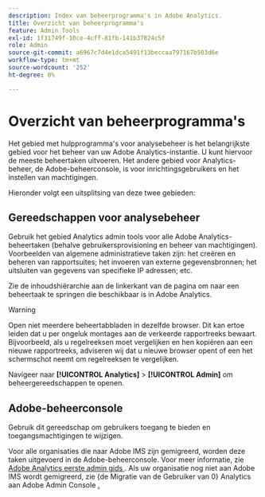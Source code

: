 ```yaml
---
description: Index van beheerprogramma's in Adobe Analytics.
title: Overzicht van beheerprogramma's
feature: Admin Tools
exl-id: 1f31749f-10ce-4cff-81fb-141b37824c5f
role: Admin
source-git-commit: a6967c7d4e1dca5491f13beccaa797167b503d6e
workflow-type: tm+mt
source-wordcount: '252'
ht-degree: 0%

---
```


# Overzicht van beheerprogramma&#39;s

Het gebied met hulpprogramma&#39;s voor analysebeheer is het belangrijkste gebied voor het beheer van uw Adobe Analytics-instantie. U kunt hiervoor de meeste beheertaken uitvoeren. Het andere gebied voor Analytics-beheer, de Adobe-beheerconsole, is voor inrichtingsgebruikers en het instellen van machtigingen.

Hieronder volgt een uitsplitsing van deze twee gebieden:

## Gereedschappen voor analysebeheer

Gebruik het gebied Analytics admin tools voor alle Adobe Analytics-beheertaken (behalve gebruikersprovisioning en beheer van machtigingen). Voorbeelden van algemene administratieve taken zijn: het creëren en beheren van rapportsuites; het invoeren van externe gegevensbronnen; het uitsluiten van gegevens van specifieke IP adressen; etc.

Zie de inhoudshiërarchie aan de linkerkant van de pagina om naar een beheertaak te springen die beschikbaar is in Adobe Analytics.

>[!WARNING]
>
>Open niet meerdere beheertabbladen in dezelfde browser. Dit kan ertoe leiden dat u per ongeluk montages aan de verkeerde rapportreeks bewaart. Bijvoorbeeld, als u regelreeksen moet vergelijken en hen kopiëren aan een nieuwe rapportreeks, adviseren wij dat u nieuwe browser opent of een het schermschot neemt om regelreeksen te vergelijken.

Navigeer naar **[!UICONTROL Analytics]** > **[!UICONTROL Admin]** om beheergereedschappen te openen.

## Adobe-beheerconsole

Gebruik dit gereedschap om gebruikers toegang te bieden en toegangsmachtigingen te wijzigen.

Voor alle organisaties die naar Adobe IMS zijn gemigreerd, worden deze taken uitgevoerd in de Adobe-beheerconsole. Voor meer informatie, zie [ Adobe Analytics eerste admin gids ](/help/admin/admin-console/first-admin-guide.md). Als uw organisatie nog niet aan Adobe IMS wordt gemigreerd, zie {de Migratie van de Gebruiker van 0} Analytics aan Adobe Admin Console [.](/help/admin/tools/user-management/user-migration/c-migration-tool.md)



